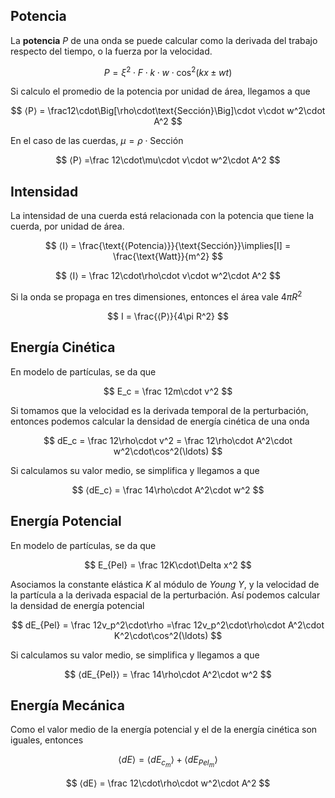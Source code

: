 ## Potencia

La **potencia** $P$ de una onda se puede calcular como la derivada del trabajo respecto del tiempo, o la fuerza por la velocidad.

$$
P = \xi^2\cdot F\cdot k\cdot w\cdot\cos^2(kx \pm wt)
$$

Si calculo el promedio de la potencia por unidad de área, llegamos a que

$$
⟨P⟩ = \frac12\cdot\Big[\rho\cdot\text{Sección}\Big]\cdot v\cdot w^2\cdot A^2
$$

En el caso de las cuerdas, $\mu = \rho\cdot\text{Sección}$

$$
⟨P⟩ =\frac 12\cdot\mu\cdot v\cdot w^2\cdot A^2
$$

## Intensidad

La intensidad de una cuerda está relacionada con la potencia que tiene la cuerda, por unidad de área.

$$
⟨I⟩ =
\frac{\text{⟨Potencia⟩}}{\text{Sección}}\implies[I] = \frac{\text{Watt}}{m^2}
$$

$$
⟨I⟩ = \frac 12\cdot\rho\cdot v\cdot w^2\cdot A^2
$$

Si la onda se propaga en tres dimensiones, entonces el área vale $4\pi R^2$

$$
I = \frac{⟨P⟩}{4\pi R^2}
$$

## Energía Cinética

En modelo de partículas, se da que

$$
E_c = \frac 12m\cdot v^2
$$

Si tomamos que la velocidad es la derivada temporal de la perturbación, entonces podemos calcular la densidad de energía cinética de una onda

$$
dE_c = \frac 12\rho\cdot v^2 = \frac 12\rho\cdot A^2\cdot w^2\cdot\cos^2(\ldots)
$$

Si calculamos su valor medio, se simplifica y llegamos a que

$$
⟨dE_c⟩ = \frac 14\rho\cdot A^2\cdot w^2
$$

## **Energía Potencial**

En modelo de partículas, se da que

$$
E_{Pel} = \frac 12K\cdot\Delta x^2
$$

Asociamos la constante elástica $K$ al módulo de *Young* $Y$, y la velocidad de la partícula a la derivada espacial de la perturbación. Así podemos calcular la densidad de energía potencial

$$
dE_{Pel} = \frac 12v_p^2\cdot\rho
=\frac 12v_p^2\cdot\rho\cdot A^2\cdot K^2\cdot\cos^2(\ldots) 
$$

Si calculamos su valor medio, se simplifica y llegamos a que

$$
⟨dE_{Pel}⟩ = \frac 14\rho\cdot A^2\cdot w^2
$$

## Energía Mecánica

Como el valor medio de la energía potencial y el de la energía cinética son iguales, entonces

$$
⟨dE⟩ = ⟨dE_{c_m}⟩ + ⟨dE_{Pel_m}⟩
$$

$$
⟨dE⟩ = \frac 12\cdot\rho\cdot w^2\cdot A^2
$$
